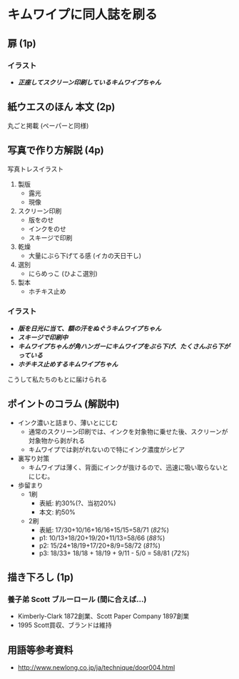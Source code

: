 # キムワイプに同人誌を刷る

## 扉 (1p)

### イラスト

- ***正座してスクリーン印刷しているキムワイプちゃん***

## 紙ウエスのほん 本文 (2p)

丸ごと掲載 (ペーパーと同様)

## 写真で作り方解説 (4p)

写真トレスイラスト

1. 製版
    - 露光
    - 現像
2. スクリーン印刷
    - 版をのせ
    - インクをのせ
    - スキージで印刷
3. 乾燥
    - 大量にぶら下げてる感 (イカの天日干し)
4. 選別
    - にらめっこ (ひよこ選別)
5. 製本
    - ホチキス止め

### イラスト

- ***版を日光に当て、額の汗をぬぐうキムワイプちゃん***
- ***スキージで印刷中***
- ***キムワイプちゃんが角ハンガーにキムワイプをぶら下げ、たくさんぶら下がっている***
- ***ホチキス止めするキムワイプちゃん***


こうして私たちのもとに届けられる

## ポイントのコラム (解説中)

- インク濃いと詰まり、薄いとにじむ
  - 通常のスクリーン印刷では、インクを対象物に乗せた後、スクリーンが対象物から剥がれる
  - キムワイプでは剥がれないので特にインク濃度がシビア
- 裏写り対策
  - キムワイプは薄く、背面にインクが抜けるので、迅速に吸い取らないとにじむ。
- 歩留まり
  - 1刷
    - 表紙: 約30%(?、当初20%)
    - 本文: 約50%
  - 2刷
    - 表紙: 17/30+10/16+16/16+15/15=58/71 (*82%*)
    - p1: 10/13+18/20+19/20+11/13=58/66 (*88%*)
    - p2: 15/24+18/19+17/20+8/9=58/72 (*81%*)
    - p3: 18/33+ 18/18 + 18/19 + 9/11 - 5/0 = 58/81 (*72%*)

## 描き下ろし (1p)

### 養子弟 Scott ブルーロール (間に合えば…)

- Kimberly-Clark 1872創業、Scott Paper Company 1897創業
- 1995 Scott買収、ブランドは維持

## 用語等参考資料

- http://www.newlong.co.jp/ja/technique/door004.html
